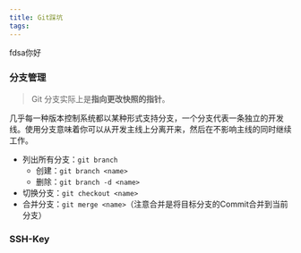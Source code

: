 ```yaml
---
title: Git踩坑
tags:
---
```


fdsa你好

### 分支管理

> Git 分支实际上是**指向更改快照的指针**。

几乎每一种版本控制系统都以某种形式支持分支，一个分支代表一条独立的开发线。使用分支意味着你可以从开发主线上分离开来，然后在不影响主线的同时继续工作。

- 列出所有分支：`git branch`
  - 创建：`git branch <name>`
  - 删除：`git branch -d <name>`
- 切换分支：`git checkout <name>`
- 合并分支：`git merge <name>`（注意合并是将目标分支的Commit合并到当前分支）

### SSH-Key

